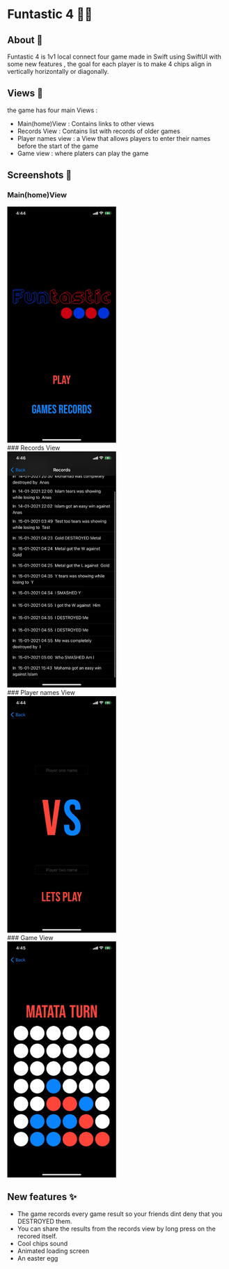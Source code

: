 # Funtastic 4 🔴🔵
## About 📝
Funtastic 4 is 1v1 local  connect four game made in Swift using SwiftUI with some new features ,
the goal for each player is to make 4 chips align in vertically horizontally or diagonally.


## Views 🌄
the game has four main Views : 
- Main(home)View : Contains links to other views
- Records View : Contains list with records of older games 
- Player names view : a View that allows players to enter their names before the start of the game 
- Game view : where platers can play the game 

## Screenshots 📸

### Main(home)View
<div><img src="./screenshots/Home.jpeg" width="250" hight="700" ></div>
### Records View 
<div><img src="./screenshots/records.jpeg" width="250" hight="700" ></div>
### Player names View 
<div><img src="./screenshots/playersNameView.jpeg" width="250" hight="700" ></div>
### Game View  
<div><img src="./screenshots/game.jpeg" width="250" hight="700" ></div>

## New features ✨
- The game records every game result so your friends dint deny that you DESTROYED them.
- You can share the results from the records view by long press on the recored itself.
- Cool chips sound
- Animated loading screen
- An easter egg
